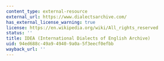 ```yaml
---
content_type: external-resource
external_url: https://www.dialectsarchive.com/
has_external_license_warning: true
license: https://en.wikipedia.org/wiki/All_rights_reserved
status: ''
title: IDEA (International Dialects of English Archive)
uid: 94ed688c-49a9-4940-9a0a-5f3eecf0efbb
wayback_url: ''
---
```

